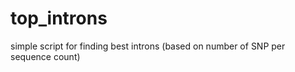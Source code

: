 top_introns
===========

simple script for finding best introns (based on number of SNP per sequence count)
